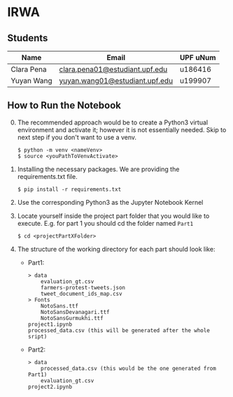 # IRWA

## Students

|Name | Email | UPF uNum |
| --- | --- | --- |
| Clara Pena | clara.pena01@estudiant.upf.edu | u186416 |
| Yuyan Wang | yuyan.wang01@estudiant.upf.edu | u199907 |

## How to Run the Notebook

0. The recommended approach would be to create a Python3 virtual environment and activate it; however it is not essentially needed. Skip to next step if you don't want to use a venv.

    ```
    $ python -m venv <nameVenv>
    $ source <youPathToVenvActivate>
    ```

1. Installing the necessary packages. We are providing the requirements.txt file.

    ```
    $ pip install -r requirements.txt
    ```

2. Use the corresponding Python3 as the Jupyter Notebook Kernel

3. Locate yourself inside the project part folder that you would like to execute. E.g. for part 1 you should cd the folder named `Part1`

    ```
    $ cd <projectPartXFolder>
    ```

4. The structure of the working directory for each part should look like:

    * Part1: 
        ```
        > data
            evaluation_gt.csv
            farmers-protest-tweets.json
            tweet_document_ids_map.csv
        > Fonts
            NotoSans.ttf
            NotoSansDevanagari.ttf
            NotoSansGurmukhi.ttf
        project1.ipynb
        processed_data.csv (this will be generated after the whole sript)
        ```
    
    * Part2:
        ```
        > data
            processed_data.csv (this would be the one generated from Part1)
            evaluation_gt.csv
        project2.ipynb
        ```
